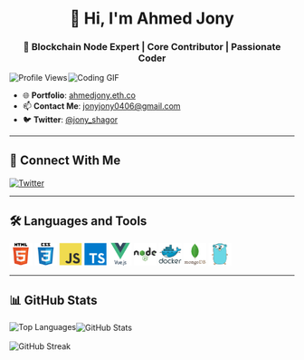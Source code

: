 <h1 align="center">👋 Hi, I'm Ahmed Jony</h1>
<h3 align="center">🚀 Blockchain Node Expert | Core Contributor | Passionate Coder</h3>

<img align="right" alt="Coding GIF" width="400" src="https://user-images.githubusercontent.com/55389276/140866485-8fb1c876-9a8f-4d6a-98dc-08c4981eaf70.gif" />

<p align="left">
  <img src="https://komarev.com/ghpvc/?username=jony0406&label=Profile%20Views&color=0e75b6&style=flat" alt="Profile Views" />
</p>

- 🌐 **Portfolio**: [ahmedjony.eth.co](https://ahmedjony.eth.co/)  
- 📫 **Contact Me**: [jonyjony0406@gmail.com](mailto:jonyjony0406@gmail.com)  
- 🐦 **Twitter**: [@jony_shagor](https://twitter.com/jony_shagor)

---

<h2 align="left">🔗 Connect With Me</h2>
<p align="left">
  <a href="https://twitter.com/jony_shagor" target="_blank">
    <img align="center" src="https://raw.githubusercontent.com/rahuldkjain/github-profile-readme-generator/master/src/images/icons/Social/twitter.svg" alt="Twitter" height="30" width="40" />
  </a>
</p>

---

<h2 align="left">🛠️ Languages and Tools</h2>
<p align="left">
  <img src="https://raw.githubusercontent.com/devicons/devicon/master/icons/html5/html5-original-wordmark.svg" alt="HTML" width="40" height="40" />
  <img src="https://raw.githubusercontent.com/devicons/devicon/master/icons/css3/css3-original-wordmark.svg" alt="CSS" width="40" height="40" />
  <img src="https://raw.githubusercontent.com/devicons/devicon/master/icons/javascript/javascript-original.svg" alt="JavaScript" width="40" height="40" />
  <img src="https://raw.githubusercontent.com/devicons/devicon/master/icons/typescript/typescript-original.svg" alt="TypeScript" width="40" height="40" />
  <img src="https://raw.githubusercontent.com/devicons/devicon/master/icons/vuejs/vuejs-original-wordmark.svg" alt="Vue.js" width="40" height="40" />
  <img src="https://raw.githubusercontent.com/devicons/devicon/master/icons/nodejs/nodejs-original-wordmark.svg" alt="Node.js" width="40" height="40" />
  <img src="https://raw.githubusercontent.com/devicons/devicon/master/icons/docker/docker-original-wordmark.svg" alt="Docker" width="40" height="40" />
  <img src="https://raw.githubusercontent.com/devicons/devicon/master/icons/mongodb/mongodb-original-wordmark.svg" alt="MongoDB" width="40" height="40" />
  <img src="https://raw.githubusercontent.com/devicons/devicon/master/icons/go/go-original.svg" alt="Go" width="40" height="40" />
</p>

---

<h2 align="left">📊 GitHub Stats</h2>
<p>
  <img align="left" src="https://github-readme-stats.vercel.app/api/top-langs/?username=jony0406&layout=compact&theme=radical" alt="Top Languages" />
</p>
<p>
  <img align="center" src="https://github-readme-stats.vercel.app/api?username=jony0406&show_icons=true&theme=radical" alt="GitHub Stats" />
</p>
<p>
  <img align="center" src="https://github-readme-streak-stats.herokuapp.com/?user=jony0406&theme=radical" alt="GitHub Streak" />
</p>
